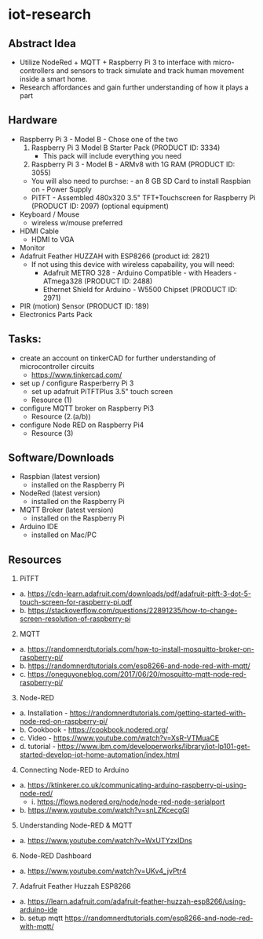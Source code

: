 # iot-research

## Abstract Idea

- Utilize NodeRed + MQTT + Raspberry Pi 3 to interface with micro-controllers and sensors
  to track simulate and track human movement inside a smart home.
- Research affordances and gain further understanding of how it plays a part

## Hardware

- Raspberry Pi 3 - Model B - Chose one of the two
  1. Raspberry Pi 3 Model B Starter Pack (PRODUCT ID: 3334)
     - This pack will include everything you need
  2.  Raspberry Pi 3 - Model B - ARMv8 with 1G RAM (PRODUCT ID: 3055)
     - You will also need to purchse:
      - an 8 GB SD Card to install Raspbian on
      - Power Supply
  - PiTFT - Assembled 480x320 3.5" TFT+Touchscreen for Raspberry Pi (PRODUCT ID: 2097) (optional equipment)
- Keyboard / Mouse
  - wireless w/mouse preferred
- HDMI Cable
  - HDMI to VGA
- Monitor
- Adafruit Feather HUZZAH with ESP8266 (product id: 2821)
  - If not using this device with wireless capabaility, you will need:
    - Adafruit METRO 328 - Arduino Compatible - with Headers - ATmega328 (PRODUCT ID: 2488)
    - Ethernet Shield for Arduino - W5500 Chipset (PRODUCT ID: 2971)
- PIR (motion) Sensor (PRODUCT ID: 189)
- Electronics Parts Pack

## Tasks:

- create an account on tinkerCAD for further understanding of microcontroller circuits
  - https://www.tinkercad.com/
- set up / configure Rasperberry Pi 3
  - set up adafruit PiTFTPlus 3.5" touch screen
  - Resource (1)
- configure MQTT broker on Raspberry Pi3
  - Resource (2.(a/b))
- configure Node RED on Raspberry Pi4
  - Resource (3)

## Software/Downloads

- Raspbian (latest version)
  - installed on the Raspberry Pi
- NodeRed (latest version)
  - installed on the Raspberry Pi
- MQTT Broker (latest version)
  - installed on the Raspberry Pi
- Arduino IDE
  - installed on Mac/PC

## Resources

1. PiTFT

- a. https://cdn-learn.adafruit.com/downloads/pdf/adafruit-pitft-3-dot-5-touch-screen-for-raspberry-pi.pdf
- b. https://stackoverflow.com/questions/22891235/how-to-change-screen-resolution-of-raspberry-pi

2. MQTT

- a. https://randomnerdtutorials.com/how-to-install-mosquitto-broker-on-raspberry-pi/
- b. https://randomnerdtutorials.com/esp8266-and-node-red-with-mqtt/
- c. https://oneguyoneblog.com/2017/06/20/mosquitto-mqtt-node-red-raspberry-pi/

3. Node-RED

- a. Installation - https://randomnerdtutorials.com/getting-started-with-node-red-on-raspberry-pi/
- b. Cookbook - https://cookbook.nodered.org/
- c. Video - https://www.youtube.com/watch?v=XsR-VTMuaCE
- d. tutorial - https://www.ibm.com/developerworks/library/iot-lp101-get-started-develop-iot-home-automation/index.html

4. Connecting Node-RED to Arduino

- a. https://ktinkerer.co.uk/communicating-arduino-raspberry-pi-using-node-red/
  - i. https://flows.nodered.org/node/node-red-node-serialport
- b. https://www.youtube.com/watch?v=snLZKcecgGI

5. Understanding Node-RED & MQTT

- a. https://www.youtube.com/watch?v=WxUTYzxIDns

6. Node-RED Dashboard
- a. https://www.youtube.com/watch?v=UKv4_jvPtr4

7. Adafruit Feather Huzzah ESP8266
- a. https://learn.adafruit.com/adafruit-feather-huzzah-esp8266/using-arduino-ide
- b. setup mqtt https://randomnerdtutorials.com/esp8266-and-node-red-with-mqtt/ 
